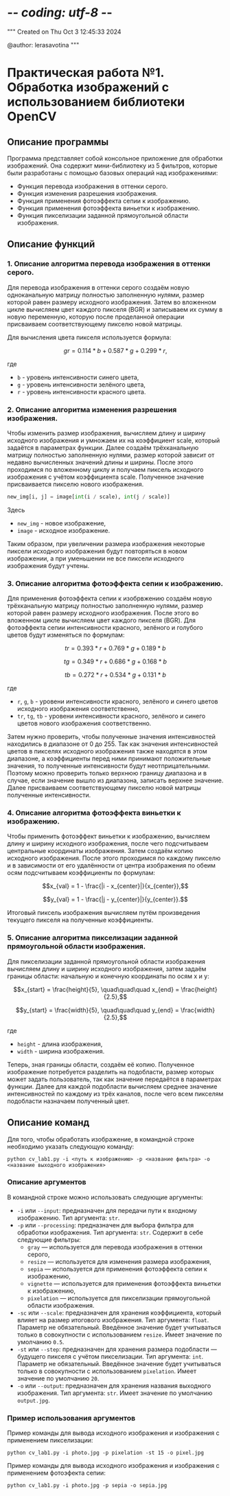# -*- coding: utf-8 -*-
"""
Created on Thu Oct  3 12:45:33 2024

@author: lerasavotina
"""

# Практическая работа №1. Обработка изображений с использованием библиотеки OpenCV

## Описание программы

Программа представляет собой консольное приложение для обработки изображений. Она содержит мини-библиотеку из 5 фильтров, которые были разработаны 
с помощью базовых операций над изображениями:
- Функция перевода изображения в оттенки серого.
- Функция изменения разрешения изображения.
- Функция применения фотоэффекта сепии к изображению.
- Функция применения фотоэффекта виньетки к изображению.
- Функция пикселизации заданной прямоугольной области изображения.

## Описание функций 
### 1. Описание алгоритма перевода изображения в оттенки серого.

Для перевода изображения в оттенки серого создаём новую одноканальную матрицу полностью заполненную нулями, размер которой равен размеру исходного изображения. Затем во вложенном цикле вычисляем цвет каждого пикселя (BGR) и записываем их сумму в новую переменную, которую после проделанной операции присваиваем соответствующему пикселю новой матрицы. 

Для вычисления цвета пикселя используется формула:
``` math
gr = 0.114 * b + 0.587 * g + 0.299 * r,
```
где 
- `b` - уровень интенсивности синего цвета,
- `g` - уровень интенсивности зелёного цвета,
- `r` - уровень интенсивности красного цвета.

### 2. Описание алгоритма изменения разрешения изображения.

Чтобы изменить размер изображения, вычисляем длину и ширину исходного изображения и умножаем их на коэффициент scale, который задаётся в параметрах функции. Далее создаём трёхканальную матрицу полностью заполненную нулями, размер которой зависит от недавно вычисленных значений длины и ширины. После этого проходимся по вложенному циклу и получаем пиксель исходного изображения с учётом коэффициента scale. Полученное значение присваивается пикселю нового изображения.

``` py
new_img[i, j] = image[int(i / scale), int(j / scale)]
```
Здесь
- `new_img` - новое изображение,
- `image` - исходное изображение.

Таким образом, при увеличении размера изображения некоторые пиксели исходного изображения будут повторяться в новом изображении, а при уменьшении не все пиксели исходного изображения будут учтены.

### 3. Описание алгоритма фотоэффекта сепии к изображению.

Для применения фотоэффекта сепии к изобрвжению создаём новую трёхканальную матрицу полностью заполненную нулями, размер которой равен размеру исходного изображения. После этого во вложенном цикле вычисляем цвет каждого пикселя (BGR). Для фотоэффекта сепии интенсивности красного, зелёного и голубого цветов будут изменяться по формулам:
``` math
tr = 0.393*r + 0.769*g + 0.189*b
```
``` math
tg = 0.349*r + 0.686*g + 0.168*b
```
``` math
tb = 0.272*r + 0.534*g + 0.131*b
```
где
- `r`, `g`, `b` - уровени интенсивности красного, зелёного и синего цветов исходного изображения соответственно,
- `tr`, `tg`, `tb` - уровени интенсивности красного, зелёного и синего цветов нового изображения соответственно.

Затем нужно проверить, чтобы полученные значения интенсивностей находились в диапазоне от 0 до 255. Так как значения интенсивностей цветов в пикселях исходного изображения также находятся в этом диапазоне, а коэффициенты перед ними принимают положительные значения, то полученные интенсивности будут неотприцательными. Поэтому можно проверить только верхнюю границу диапазона и в случае, если значение вышло из диапазона, записать верхнее значение. Далее присваиваем соответствующему пикселю новой матрицы полученные интенсивности.

### 4. Описание алгоритма фотоэффекта виньетки к изображению.

Чтобы применить фотоэффект виньетки к изображению, вычисляем длину и ширину исходного изображения, после чего подсчитываем центральные координаты изображения. Затем создаём копию исходного изображения. После этого проходимся по каждому пикселю и в зависимости от его удалённости от центра изображения по обеим осям подсчитываем коэффициенты по формулам:
``` math
x_{val} = 1 - \frac{|i - x_{center}|}{x_{center}},
```
``` math
y_{val} = 1 - \frac{|j - y_{center}|}{y_{center}}.
```

Итоговый пиксель изображения вычисляем путём произведения текущего пикселя на полученные коэффициенты.

### 5. Описание алгоритма пикселизации заданной прямоугольной области изображения.

Для пикселизации заданной прямоугольной области изображения вычисляем длину и ширину исходного изображения, затем задаём границы области: начальную и конечную координаты по осям x и y:
``` math
x_{start} = \frac{height}{5}, \quad\quad\quad x_{end} = \frac{height}{2.5},
```
``` math
y_{start} = \frac{width}{5}, \quad\quad\quad y_{end} = \frac{width}{2.5},
```
где
- `height` - длина изображения,
- `width` - ширина изображения.

Теперь, зная границы области, создаём её копию. Полученное изображение потребуется разделить на подобласти, размер которых может задать пользователь, так как значение передаётся в параметрах функции. Далее для каждой подобласти вычисляем среднее значение интенсивностей по каждому из трёх каналов, после чего всем пикселям подобласти назначаем полученный цвет.

## Описание команд

Для того, чтобы обработать изображение, в командной строке необходимо указать следующую команду:
```
python cv_lab1.py -i <путь к изображению> -p <название фильтра> -o <название выходного изображения>
```
### Описание аргументов
В командной строке можно использовать следующие аргументы:
- `-i` или `--input`: предназначен для передачи пути к входному изображению. Тип аргумента: `str`.
- `-p` или `--processing`: предназначен для выбора фильтра для обработки изображения. Тип аргумента: `str`. Содержит в себе следующие фильтры:
    - `gray` — используется для перевода изображения в оттенки серого,
    - `resize` — используется для изменения размера изображения,
    - `sepia` — используется для применения фотоэффекта сепии к изображению,
    - `vignette` — используется для применения фотоэффекта виньетки к изображению,
    - `pixelation` — используется для пикселизации прямоугольной области изображения.
- `-sc` или `--scale`: предназначен для хранения коэффициента, который влияет на размер итогового изображения. Тип аргумента: `float`. Параметр не обязательный. Введённое значение будет учитываться только в совокупности с использованием `resize`. Имеет значение по умолчанию `0.5`.
- `-st` или `--step`: предназначен для хранения размера подобласти — будущего пикселя с учётом пикселизации. Тип аргумента: `int`. Параметр не обязательный. Введённое значение будет учитываться только в совокупности с использованием `pixelation`. Имеет значение по умолчанию `20`.
- `-o` или `--output`: предназначен для хранения названия выходного изображения. Тип аргумента: `str`. Имеет значение по умолчанию `output.jpg`.

### Пример использования аргументов
Пример команды для вывода исходного изображения и изображения с применением пикселизации:

```python cv_lab1.py -i photo.jpg -p pixelation -st 15 -o pixel.jpg```

Пример команды для вывода исходного изображения и изображения с применением фотоэфекта сепии:

```python cv_lab1.py -i photo.jpg -p sepia -o sepia.jpg```